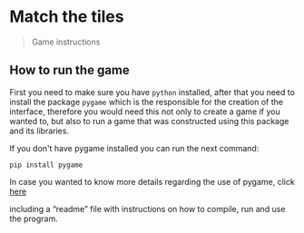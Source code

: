 # Match the tiles
> Game instructions

## How to run the game
First you need to make sure you have `python` installed, after that you need to install the package `pygame` which is the responsible for the creation of the interface, therefore you would need this not only to create a game if you wanted to, but also to run a game that was constructed using this package and its libraries.

If you don't have pygame installed you can run the next command:
```
pip install pygame
```
In case you wanted to know more details regarding the use of pygame, click [here](https://www.pygame.org/docs/)

including a “readme” file with instructions on how to compile, run and use the program.
